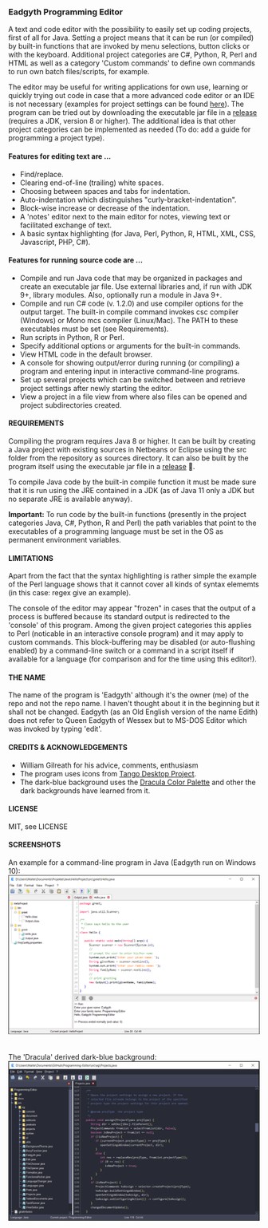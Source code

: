 <h3>Eadgyth Programming Editor</h3>
<p>
A text and code editor with the possibility to easily set up coding projects,
first of all for Java. Setting a project means that it can be run (or compiled)
by built-in functions that are invoked by menu selections, button clicks or with
the keyboard. Additional project categories are C#, Python, R, Perl and HTML as well
as a category 'Custom commands' to define own commands to run own batch files/scripts,
for example.
<p>
The editor may be useful for writing applications for own use, learning or quickly
trying out code in case that a more advanced code editor or an IDE is not necessary
(examples for project settings can be found
<a href="https://eadgyth.github.io/Programming-Editor/">here</a>). The program can
be tried out by downloading the executable jar file in a
<a href="https://github.com/Eadgyth/Programming-Editor/releases">release</a>
(requires a JDK, version 8 or higher). The additional idea is that other project
categories can be implemented as needed (To do: add a guide for programming a
project type).
<p>
<h4>Features for editing text are ...</h4>
<ul>
<li>Find/replace.</li>
<li>Clearing end-of-line (trailing) white spaces.</li>
<li>Choosing between spaces and tabs for indentation.</li>
<li>Auto-indentation which distinguishes "curly-bracket-indentation".</li>
<li>Block-wise increase or decrease of the indentation.</li>
<li>A 'notes' editor next to the main editor for notes, viewing text
    or facilitated exchange of text.</li>
<li>A basic syntax highlighting (for Java, Perl, Python, R, HTML, XML, CSS,
    Javascript, PHP, C#).</li>
</ul>
<p>
<h4>Features for running source code are ...</h4>
<ul>
<li>Compile and run Java code that may be organized in packages and create an
    executable jar file. Use external libraries and, if run with JDK 9+, library
    modules. Also, optionally run a module in Java 9+.</li>
<li>Compile and run C# code (v. 1.2.0) and use compiler options for the output
    target. The built-in compile command invokes csc compiler (Windows) or Mono
    mcs compiler (Linux/Mac). The PATH to these executables must be set
    (see Requirements).</li>
<li>Run scripts in Python, R or Perl.
<li>Specify additional options or arguments for the built-in commands.</li>
<li>View HTML code in the default browser.</li>
<li>A console for showing output/error during running (or compiling) a program and
    entering input in interactive command-line programs.</li>
<li>Set up several projects which can be switched between and retrieve project settings
    after newly starting the editor.</li>
<li>View a project in a file view from where also files can be opened and project
    subdirectories created.
</ul>
<h4>REQUIREMENTS</h4>
<p>
Compiling the program requires Java 8 or higher. It can be built by creating a Java
project with existing sources in Netbeans or Eclipse using the src folder from the
repository as sources directory. It can also be built by the program itself using the
executable jar file in a
<a href="https://github.com/Eadgyth/Programming-Editor/releases">release</a> 🙂.
<p>
To compile Java code by the built-in compile function it must be made sure that it is
run using the JRE contained in a JDK (as of Java 11 only a JDK but no separate JRE is
available anyway).
<p>
<b>Important:</b> To run code by the built-in functions (presently in the project
categories Java, C#, Python, R and Perl) the path variables that point to the executables
of a programming language must be set in the OS as permanent environment variables.
<br>
<h4>LIMITATIONS</h4>
<p>
Apart from the fact that the syntax highlighting is rather simple the example of the
Perl language shows that it cannot cover all kinds of syntax elememts (in this case:
regex give an example).
<p>
The console of the editor may appear "frozen" in cases that the output of a process
is buffered because its standard output is redirected to the 'console' of this program.
Among the given project categories this applies to Perl (noticable in an interactive
console program) and it may apply to custom commands. This block-buffering may be
disabled (or auto-flushing enabled) by a command-line switch or a command in a script
itself if available for a language (for comparison and for the time using this editor!).
<br>
<h4>THE NAME</h4>
<p>The name of the program is 'Eadgyth' although it's the owner (me) of the repo and
not the repo name. I haven't thought about it in the beginning but it shall not be
changed. Eadgyth (as an Old English version of the name Edith) does not refer to
Queen Eadgyth of Wessex but to MS-DOS Editor which was invoked by typing 'edit'.
<br>
<h4>CREDITS & ACKNOWLEDGEMENTS</h4>
<ul>
<li>William Gilreath for his advice, comments, enthusiasm</li>
<li>The program uses icons from
<a href="https://github.com/Distrotech/tango-icon-theme">Tango Desktop Project</a>.</li>
<li>The dark-blue background uses the
<a href="https://github.com/dracula/dracula-theme">Dracula Color Palette</a> and 
other the dark backgrounds have learned from it.</li>
</ul>
<h4>LICENSE</h4>
<p>
MIT, see LICENSE<br>
<p>
<h4>SCREENSHOTS</h4>
<p>
An example for a command-line program in Java (Eadgyth run on Windows 10):
<br>
<img src="docs/images/ExampleProject.png" width="800"/><br><br>
<br>
The 'Dracula' derived dark-blue background:
<img src="docs/images/DarkBlueBackground.png" width="800"/><br><br>
